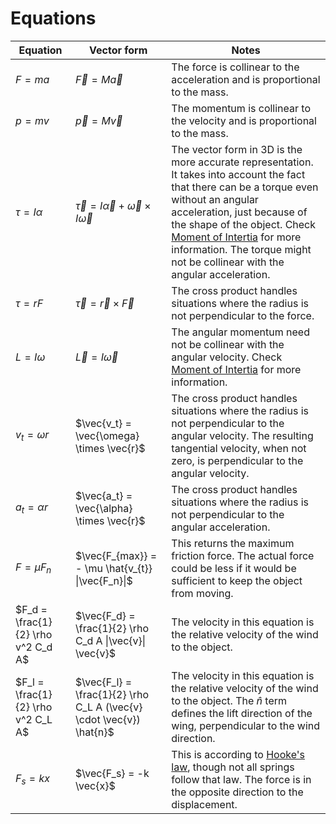 # Equations

| Equation | Vector form | Notes |
| -------- | ----------- | ----- |
| $F = ma$ | $\vec{F} = M \vec{a}$ | The force is collinear to the acceleration and is proportional to the mass. |
| $p = mv$ | $\vec{p} = M \vec{v}$ | The momentum is collinear to the velocity and is proportional to the mass. |
| $\tau = I \alpha$ | $\vec{\tau} = I \vec{\alpha} + \vec{\omega} \times I \vec{\omega}$ | The vector form in 3D is the more accurate representation. It takes into account the fact that there can be a torque even without an angular acceleration, just because of the shape of the object. Check [Moment of Intertia](./moment-of-intertia.md) for more information. The torque might not be collinear with the angular acceleration. |
| $\tau = rF$ | $\vec{\tau} = \vec{r} \times \vec{F}$ | The cross product handles situations where the radius is not perpendicular to the force. |
| $L = I\omega$ | $\vec{L} = I \vec{\omega}$ | The angular momentum need not be collinear with the angular velocity. Check [Moment of Intertia](./moment-of-intertia.md) for more information. |
| $v_t = \omega r$ | $\vec{v_t} = \vec{\omega} \times \vec{r}$ | The cross product handles situations where the radius is not perpendicular to the angular velocity. The resulting tangential velocity, when not zero, is perpendicular to the angular velocity. |
| $a_t = \alpha r$ | $\vec{a_t} = \vec{\alpha} \times \vec{r}$ | The cross product handles situations where the radius is not perpendicular to the angular acceleration. |
| $F = \mu F_n$ | $\vec{F_{max}} = - \mu \hat{v_{t}} \|\vec{F_n}\|$ | This returns the maximum friction force. The actual force could be less if it would be sufficient to keep the object from moving. |
| $F_d = \frac{1}{2} \rho v^2 C_d A$ | $\vec{F_d} = \frac{1}{2} \rho C_d A \|\vec{v}\| \vec{v}$ | The velocity in this equation is the relative velocity of the wind to the object. |
| $F_l = \frac{1}{2} \rho v^2 C_L A$ | $\vec{F_l} = \frac{1}{2} \rho C_L A (\vec{v} \cdot \vec{v}) \hat{n}$ | The velocity in this equation is the relative velocity of the wind to the object. The $\hat{n}$ term defines the lift direction of the wing, perpendicular to the wind direction. |
| $F_s = k x$ | $\vec{F_s} = -k \vec{x}$ | This is according to [Hooke's law](https://en.wikipedia.org/wiki/Hooke%27s_law), though not all springs follow that law. The force is in the opposite direction to the displacement. |

